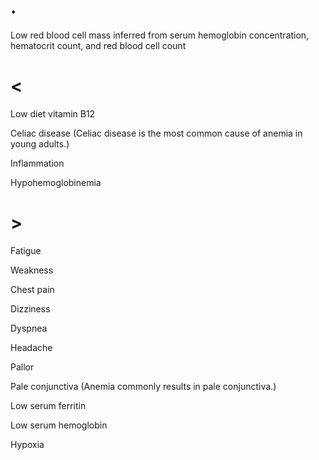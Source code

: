 # .

Low red blood cell mass inferred from serum hemoglobin concentration, hematocrit count, and red blood cell count

# <

Low diet vitamin B12

Celiac disease (Celiac disease is the most common cause of anemia in young adults.)

Inflammation

Hypohemoglobinemia

# >

Fatigue

Weakness

Chest pain

Dizziness

Dyspnea

Headache

Pallor

Pale conjunctiva (Anemia commonly results in pale conjunctiva.)

Low serum ferritin

Low serum hemoglobin

Hypoxia
